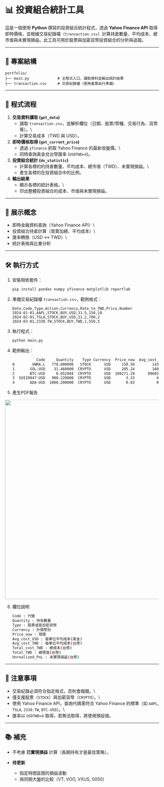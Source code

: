 # 📊 投資組合統計工具

這是一個使用 **Python** 撰寫的投資組合統計程式，透過 **Yahoo Finance
API**
取得即時價格，並根據交易紀錄檔（`transaction.csv`）計算持倉數量、平均成本、總市值與未實現損益。此工具可用於股票與加密貨幣投資組合的分析與追蹤。

------------------------------------------------------------------------

## 📁 專案結構

    portfolio/
    ├── main.py             # 主程式入口，讀取資料並輸出統計結果
    ├── transaction.csv     # 交易紀錄檔（使用者需自行準備）

------------------------------------------------------------------------

## 🚀 程式流程

1.  **交易資料讀取 (`get_data`)**
    -   讀取
        `transaction.csv`，並解析欄位（日期、股票/幣種、交易行為、貨幣等）。\
    -   計算交易成本（TWD 與 USD）。
2.  **即時價格取得 (`get_current_price`)**
    -   透過 `yfinance` 抓取 Yahoo Finance 的最新收盤價。\
    -   同時查詢美金兌台幣匯率 (`USDTWD=X`)。
3.  **投資組合統計 (`do_statistic`)**
    -   計算各標的的持倉數量、平均成本、總市值（TWD）、未實現損益。\
    -   產生各標的在投資組合中的比例。
4.  **輸出結果**
    -   顯示各標的統計表格。\
    -   印出整體投資組合的成本、市值與未實現損益。

------------------------------------------------------------------------

## 🧠 展示概念

-   即時金融資料查詢（Yahoo Finance API）\
-   投資組合持倉計算（買賣加總、平均成本）\
-   匯率轉換（USD ↔ TWD）\
-   統計表格與比重分析

------------------------------------------------------------------------

## 🛠️ 執行方式

1.  安裝相依套件：

    ``` bash
    pip install pandas numpy yfinance matplotlib reportlab
    ```

2.  準備交易紀錄檔 `transaction.csv`，範例格式：

    ``` csv
    Date,Code,Type,Action,Currency,Rate_to_TWD,Price,Number
    2024-01-01,AAPL,STOCK,BUY,USD,31.5,150,10
    2024-02-01,TSLA,STOCK,BUY,USD,31.2,700,2
    2024-03-01,2330.TW,STOCK,BUY,TWD,1,550,5
    ```

3.  執行程式：

    ``` bash
    python main.py
    ```

4.  範例輸出：

    ``` bash
               Code     Quantity    Type Currency  Price_now  Avg_cost_USD  Avg_cost_TWD  Total_cost_TWD  Total_TWD  Unrealized_PnL   Ratio
    0        VWRA.L   778.000000   STOCK      USD     158.50        143.32          4496         3497888    3767706          269818  87.94%
    1       SOL-USD    31.460000  CRYPTO      USD     205.24        160.51          5064          159313     197283           37970   4.60%
    2       BTC-USD     0.052984  CRYPTO      USD  109271.29      89603.00       2915673          154484     176896           22412   4.13%
    3  SUI20947-USD   900.220000  CRYPTO      USD       3.33          4.04           125          112528      91593          -20935   2.14%
    4       ADA-USD  2000.200000  CRYPTO      USD       0.83          0.84            26           52005      50725           -1280   1.18%
    ```

5.  產生PDF報告
   
<p align="center"> <img src="https://github.com/user-attachments/assets/5d3a90a5-4225-4a37-8b1e-4c706538ee39" width="650"/>

6. 欄位說明

   ``` bash
   Code : 代號
   Quantity : 持有數量
   Type : 股票或是加密貨幣
   Currency : 計價幣別
   Price_now : 現價
   Avg_cost_USD : 每單位平均成本(美金)
   Avg_cost_TWD : 每單位平均成本(台幣)
   Total_cost_TWD : 總成本(台幣)
   Total_TWD : 總現值(台幣)
   Unrealized_PnL : 未實現損益(台幣)
   ```
   
------------------------------------------------------------------------

## 📌 注意事項

-   交易紀錄必須符合指定格式，否則會報錯。\
-   僅支援股票（`STOCK`）與加密貨幣（`CRYPTO`）。\
-   使用 Yahoo Finance API，查詢代碼需符合 Yahoo Finance 的標準（如
    `AAPL`, `TSLA`, `2330.TW`, `BTC-USD`）。\
-   匯率以 `USDTWD=X` 取得，若無法取得，將使用預設值。

------------------------------------------------------------------------

## 📚 補充

-   不考慮 **已實現損益** 計算（長期持有才是最佳策略）。

- **待更新**
  - 指定時間區間的損益波動
  - 與同期大盤的比較（VT, VOO, VXUS, 0050）
